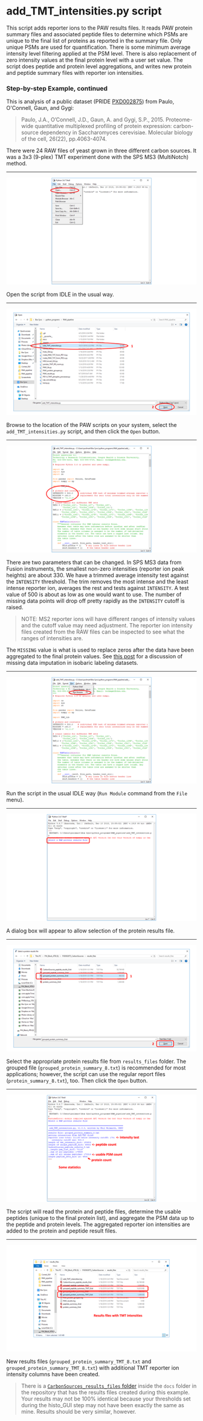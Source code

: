 # add_TMT_intensities.py script

This script adds reporter ions to the PAW results files. It reads PAW protein summary files and associated peptide files to determine which PSMs are unique to the final list of proteins as reported in the summary file. Only unique PSMs are used for quantification. There is some minimum average intensity level filtering applied at the PSM level. There is also replacement of zero intensity values at the final protein level with a user set value. The script does peptide and protein level aggregations, and writes new protein and peptide summary files with reporter ion intensities.

### Step-by-step Example, continued

This is analysis of a public dataset (PRIDE [PXD002875](https://www.ebi.ac.uk/pride/archive/projects/PXD002875)) from Paulo, O'Connell, Gaun, and Gygi:

> Paulo, J.A., O’Connell, J.D., Gaun, A. and Gygi, S.P., 2015. Proteome-wide quantitative multiplexed profiling of protein expression: carbon-source dependency in Saccharomyces cerevisiae. Molecular biology of the cell, 26(22), pp.4063-4074.

There were 24 RAW files of yeast grown in three different carbon sources. It was a 3x3 (9-plex) TMT experiment done with the SPS MS3 (MultiNotch) method.

---

![open script](../images/add_TMT_intensities/01_open-script.png)

Open the script from IDLE in the usual way.

---

![open script](../images/add_TMT_intensities/02_select-script.png)

Browse to the location of the PAW scripts on your system, select the `add_TMT_intensities.py` script, and then click the `Open` button.

---

![open script](../images/add_TMT_intensities/03_parameters.png)

There are two parameters that can be changed. In SPS MS3 data from Fusion instruments, the smallest non-zero intensities (reporter ion peak heights) are about 330. We have a trimmed average intensity test against the `INTENSITY` threshold. The trim removes the most intense and the least intense reporter ion, averages the rest and tests against `INTENSITY`. A test value of 500 is about as low as one would want to use. The number of missing data points will drop off pretty rapidly as the `INTENSITY` cutoff is raised.

> NOTE: MS2 reporter ions will have different ranges of intensity values and the cutoff value may need adjustment. The reporter ion intensity files created from the RAW files can be inspected to see what the ranges of intensities are.

The `MISSING` value is what is used to replace zeros after the data have been aggregated to the final protein values. See [this post](https://pwilmart.github.io/blog/2018/12/12/TMT-zero-replacement) for a discussion of missing data imputation in isobaric labeling datasets.

---

![run script](../images/add_TMT_intensities/04_run-script.png)

Run the script in the usual IDLE way (`Run Module` command from the `File` menu).

---

![open results](../images/add_TMT_intensities/05_open-results.png)

A dialog box will appear to allow selection of the protein results file.

---

![select results](../images/add_TMT_intensities/06_select-results.png)

Select the appropriate protein results file from `results_files` folder. The grouped file (`grouped_protein_summary_8.txt`) is recommended for most applications; however, the script can use the regular report files (`protein_summary_8.txt`), too. Then click the `Open` button.

---

![console output](../images/add_TMT_intensities/07_console.png)

The script will read the protein and peptide files, determine the usable peptides (unique to the final protein list), and aggregate the PSM data up to the peptide and protein levels. The aggregated reporter ion intensities are added to the protein and peptide result files.

---

![output files](../images/add_TMT_intensities/08_new-files.png)

New results files (`grouped_protein_summary_TMT_8.txt` and `grouped_protein_summary_TMT_8.txt`) with additional TMT reporter ion intensity columns have been created.

> There is a [`CarbonSources_results_files` folder](https://github.com/pwilmart/PAW_pipeline/tree/master/docs/CarbonSources_results_files) inside the `docs` folder in the repository that has the results files created during this example. Your results may not be 100% identical because your thresholds set during the histo_GUI step may not have been exactly the same as mine. Results should be very similar, however.
